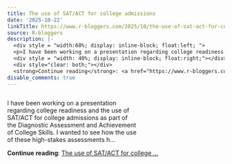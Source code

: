 ```yaml
---
title: The use of SAT/ACT for college admissions
date: '2025-10-22'
linkTitle: https://www.r-bloggers.com/2025/10/the-use-of-sat-act-for-college-admissions/
source: R-bloggers
description: |-
  <div style = "width:60%; display: inline-block; float:left; ">
  <p>I have been working on a presentation regarding college readiness and the use of SAT/ACT for college admissions as part of the Diagnostic Assessment and Achievement of College Skills. I wanted to see how the use of these high-stakes assessments h...</p></div>
  <div style = "width: 40%; display: inline-block; float:right;"></div>
  <div style="clear: both;"></div>
  <strong>Continue reading</strong>: <a href="https://www.r-bloggers.com/2025/10/the-use-of-sat-act-for-college-admissions/">The use of SAT/ACT for college ...
disable_comments: true
---
```

<div style = "width:60%; display: inline-block; float:left; ">
<p>I have been working on a presentation regarding college readiness and the use of SAT/ACT for college admissions as part of the Diagnostic Assessment and Achievement of College Skills. I wanted to see how the use of these high-stakes assessments h...</p></div>
<div style = "width: 40%; display: inline-block; float:right;"></div>
<div style="clear: both;"></div>
<strong>Continue reading</strong>: <a href="https://www.r-bloggers.com/2025/10/the-use-of-sat-act-for-college-admissions/">The use of SAT/ACT for college ...